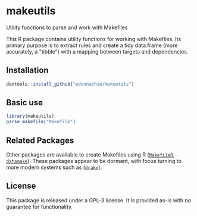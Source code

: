 # makeutils
Utility functions to parse and work with Makefiles

This R package contains utility functions for working with Makefiles. Its primary purpose is to extract rules and create a tidy data.frame (more accurately, a "tibble") with a mapping between targets and dependencies.

## Installation

```r
devtools::install_github("edonnachie/makeutils")
```

## Basic use

```r
library(makeutils)
parse_makefile("Makefile")
```

## Related Packages

Other packages are available to create Makefiles using R ([`MakefileR`](https://github.com/krlmlr/MakefileR), [`datamake`](https://github.com/jchrom/datamake)). These packages appear to be dormant, with focus turning to more modern systems such as ([`drake`](https://github.com/ropensci/drake)).

## License

This package is released under a GPL-3 license. It is provided as-is with no guarantee for functionality.
